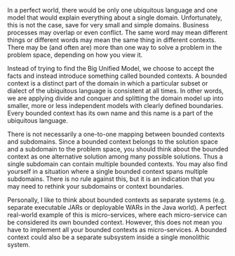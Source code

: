 In a perfect world, there would be only one ubiquitous language and one model that would explain everything about a single domain. Unfortunately, this is not the case, save for very small and simple domains. Business processes may overlap or even conflict. The same word may mean different things or different words may mean the same thing in different contexts. There may be (and often are) more than one way to solve a problem in the problem space, depending on how you view it.

Instead of trying to find the Big Unified Model, we choose to accept the facts and instead introduce something called bounded contexts. A bounded context is a distinct part of the domain in which a particular subset or dialect of the ubiquitous language is consistent at all times. In other words, we are applying divide and conquer and splitting the domain model up into smaller, more or less independent models with clearly defined boundaries. Every bounded context has its own name and this name is a part of the ubiquitous language.

There is not necessarily a one-to-one mapping between bounded contexts and subdomains. Since a bounded context belongs to the solution space and a subdomain to the problem space, you should think about the bounded context as one alternative solution among many possible solutions. Thus a single subdomain can contain multiple bounded contexts. You may also find yourself in a situation where a single bounded context spans multiple subdomains. There is no rule against this, but it is an indication that you may need to rethink your subdomains or context boundaries.

Personally, I like to think about bounded contexts as separate systems (e.g. separate executable JARs or deployable WARs in the Java world). A perfect real-world example of this is micro-services, where each micro-service can be considered its own bounded context. However, this does not mean you have to implement all your bounded contexts as micro-services. A bounded context could also be a separate subsystem inside a single monolithic system.
